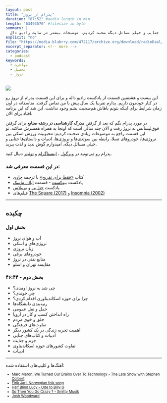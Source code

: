 ```yaml
---
layout: post
title: "پدرام از نروژ"
duration: "87:52" #audio length in min
length: "63493570" #filesize in byte
summary: |
  پدرام بعد از گرفتن مدرک کارشناسی در رشته صنایع برای گرفتن فوق‌لیسانس به نروژ رفت و الان چند سالی است که اونجاست. تو این قسمت راجع به محبوبیت ورزش اسکی بین نروژی‌ها، خودروهای تسلا، رابطه بین سوئدی‌ها و نروژی‌ها، ادبیات و داستان‌ها جنایی و خیلی مسائل دیگه صحبت کردیم. توضیحات بیشتر در سایت رادیو دال https://radiodaal.ir/pedram
explicit: "no"
file: "https://media.blubrry.com/472117/archive.org/download/radioDaal/Pedram-Norway.mp3"
excerpt_separator: <!-- more -->
categories:
  - podcast
keywords:
  - مهاجرت
  - تحصیل
  - نروژ
---
```


<img src="{{site.baseurl}}/public/img/pedram/cover.jpg" class="cover-img"/>

این بیست و هشتمین قسمت از پادکست رادیو داله و برای این قسمت پدرام از نروژ رو در کنار خودمون داریم.
پدارم تقریبا یک سال پیش با من تماس گرفت. متاسفانه در اون زمان شرایط برای اینکه بتونم باهاش هم‌صحبت بشم وجود نداشت. این شد که این برنامه افتاد برای الان.

در مورد پدرام بگم که بعد از گرفتن **مدرک کارشناسی در رشته صنایع** برای گرفتن فوق‌لیسانس به نروژ رفت و الان چند سالی است که اونجا به همراه همسرش ساکنه.
تو این قسمت راجع به موضوعات زیادی صحبت کردیم: محبوبیت ورزش اسکی بین نروژی‌ها، خودروهای تسلا، رابطه بین سوئدی‌ها و نروژی‌ها، ادبیات و داستان‌ها جنایی و خیلی مسائل دیگه. امیدوارم گوش بدید و لذت ببرید.
<!-- more -->

پدرام رو می‌تونید در  [ویرگول](https://virgool.io/@Pedram)
، [اینستاگرام](https://www.instagram.com/pedram_e/)
 و [توئیتر](https://twitter.com/P3dramE)
 دنبال کنید.

### در این قسمت معرفی شد:
- کتاب [«فقط برای تفریح»](http://linuxstory.ir/) با ترجمه [جادی](https://jadi.net/)
- پادکست [بیوکست](https://podcasts.apple.com/us/podcast/biocast/id1443799089) - قسمت [ایلان ماسک](https://podcasts.apple.com/us/podcast/elon-musk/id1443799089?i=1000424216686)
- پادکست [چنل‌بی](https://channelbpodcast.com/) و [بی‌پلاس](https://bpluspodcast.com/)
- فیلم‌های [The Square (2017)](https://www.youtube.com/watch?v=EUzRjRv0Ib0)
 و [Insomnia (2002)](https://www.imdb.com/title/tt0278504/)

<hr>

## چکیده

### بخش اول
- آب و هوای نروژ
- نروژی‌های و اسکی
- زبان نروژی
- خودروهای برقی
- منابع نفتی در نروژ
- مقایسه تهران و اسلو

### بخش دوم - ۴۶:۴۴
- چی شد به نروژ اومدی؟
- چی خوندی؟
- چرا برای حوزه اسکاندیناوری اقدام کردی؟
- رتبه‌بندی دانشگاه‌ها
- حمل و نقل عمومی
- راه انداختن کسب و کار در اروپا
- خلق و خوی مردم
- تفاوت‌های فرهنگی
- اهمیت تجربه زندگی در یک کشور دیگر
- ادبیات و کتاب‌های جنایی
- جرم و جنایت
- تفاوت کشورهای حوزه اسکاندیناوی
- ادبیات

<hr>

<!-- {% include player.html id="170873391" %} -->

آهنگ‌ها و کلیپ‌های استفاده شده:

<div dir="ltr" style="font-size: smaller;">
<ul>
<li><a href="https://www.youtube.com/watch?v=xQieOWTy5Do">Marc Maron: We Turned Our Brains Over To Technology - The Late Show with Stephen Colbert</a></li>
<li><a href="https://www.youtube.com/watch?v=BjvCJ8-FfwE">Eirik Jarl. Norwegian folk song</a></li>
<li><a href="https://soundcloud.com/bobby-brady/half-blind-lucy-billy-g/">Half Blind Lucy - Ode to Billy G</a></li>
<li><a href="https://soundcloud.com/paganspentaclesandadragon/so-then-you-go-crazy">So Then You Go Crazy ? - Smitty Musik</a></li>
<li><a href="https://www.joshwoodward.com/biography/">Josh Woodward</a></li>
</ul>
</div>
